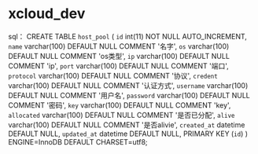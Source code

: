 # xcloud_dev

sql：
CREATE TABLE `host_pool` (
  `id` int(11) NOT NULL AUTO_INCREMENT,
  `name` varchar(100) DEFAULT NULL COMMENT '名字',
  `os` varchar(100) DEFAULT NULL COMMENT 'os类型',
  `ip` varchar(100) DEFAULT NULL COMMENT 'ip',
  `port` varchar(100) DEFAULT NULL COMMENT '端口',
  `protocol` varchar(100) DEFAULT NULL COMMENT '协议',
  `credent` varchar(100) DEFAULT NULL COMMENT '认证方式',
  `username` varchar(100) DEFAULT NULL COMMENT '用户名',
  `password` varchar(100) DEFAULT NULL COMMENT '密码',
  `key` varchar(100) DEFAULT NULL COMMENT 'key',
  `allocated` varchar(100) DEFAULT NULL COMMENT '是否已分配',
  `alive` varchar(100) DEFAULT NULL COMMENT '是否alivie',
  `created_at` datetime DEFAULT NULL,
  `updated_at` datetime DEFAULT NULL,
  PRIMARY KEY (`id`)
) ENGINE=InnoDB DEFAULT CHARSET=utf8;